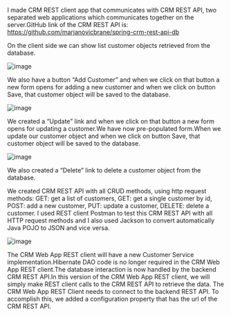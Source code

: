 I made CRM REST client app that communicates with CRM REST API, two separated web applications which communicates together on the server.GitHub link of the CRM REST API is: https://github.com/marjanovicbrane/spring-crm-rest-api-db


On the client side we can show list customer objects retrieved from the database.

![image](https://user-images.githubusercontent.com/61464267/128600468-7777808a-fdb4-4237-851d-cbb3138fce96.png)


We also have a button “Add Customer” and when we click on that button a new form opens for adding a new customer and when we click on button Save, that customer object will be saved to the database.

![image](https://user-images.githubusercontent.com/61464267/128600684-2ca23936-8672-4dab-ba50-315da304b332.png)

We created a “Update” link and when we click on that button a new form opens for updating a customer.We have now pre-populated form.When we update our customer object and when we click on button Save, that customer object will be saved to the database.

![image](https://user-images.githubusercontent.com/61464267/128600771-d8db5ca0-775b-4cb4-ae3a-8e9f48af2805.png)

We also created a “Delete” link to delete a customer object from the database.

We created CRM REST API with all CRUD methods, using http request methods:
GET: get a list of customers, GET: get a single customer by id, POST: add a new customer, PUT: update a customer, DELETE: delete a customer.
I used REST client Postman to test this CRM REST API with all HTTP request methods and I also used Jackson to convert automatically Java POJO to JSON and vice versa.

![image](https://user-images.githubusercontent.com/61464267/128600845-bdd4a8d2-0106-410a-b2a9-769383b0a8d5.png)

The CRM Web App REST client will have a new Customer Service implementation.Hibernate DAO code is no longer required in the CRM Web App REST client.The database interaction is now handled by the backend CRM REST API.In this version of the CRM Web App REST client, we will simply make REST client calls to the CRM REST API to retrieve the data. 
The CRM Web App REST Client needs to connect to the backend REST API. To accomplish this, we added a configuration property that has the url of the CRM REST API.







